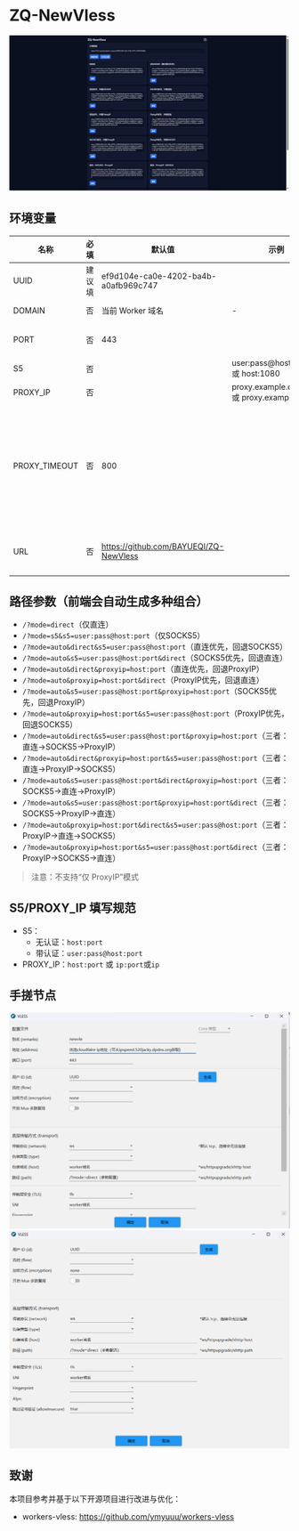 # ZQ-NewVless
![v2rayN](3.png)


## 环境变量

| 名称 | 必填 | 默认值 | 示例 | 说明 |
| --- | --- | --- | --- | --- |
| UUID | 建议填 | ef9d104e-ca0e-4202-ba4b-a0afb969c747 | | VLESS 用户 ID 和访问密码|
| DOMAIN | 否 | 当前 Worker 域名 | - | cloudflare优选域名 |
| PORT | 否 | 443 |  | cloudflare优选域名端口 |
| S5 | 否 |  | user:pass@host:1080 或 host:1080 | SOCKS5 |
| PROXY_IP | 否 |  | proxy.example.com:443或 proxy.example.com|反代cloudflare |
| PROXY_TIMEOUT | 否 | 800 |  | ProxyIP 首字节等待超时（毫秒），超时触发回退（如果proxyip优先的节点无法使用，可调节此值） |
| URL | 否 | https://github.com/BAYUEQI/ZQ-NewVless|  |输入UUID不正确会跳转到这个网址|





## 路径参数（前端会自动生成多种组合）

  * `/?mode=direct`（仅直连）
  * `/?mode=s5&s5=user:pass@host:port`（仅SOCKS5）
  * `/?mode=auto&direct&s5=user:pass@host:port`（直连优先，回退SOCKS5）
  * `/?mode=auto&s5=user:pass@host:port&direct`（SOCKS5优先，回退直连）
  * `/?mode=auto&direct&proxyip=host:port`（直连优先，回退ProxyIP）
  * `/?mode=auto&proxyip=host:port&direct`（ProxyIP优先，回退直连）
  * `/?mode=auto&s5=user:pass@host:port&proxyip=host:port`（SOCKS5优先，回退ProxyIP）
  * `/?mode=auto&proxyip=host:port&s5=user:pass@host:port`（ProxyIP优先，回退SOCKS5）
  * `/?mode=auto&direct&s5=user:pass@host:port&proxyip=host:port`（三者：直连→SOCKS5→ProxyIP）
  * `/?mode=auto&direct&proxyip=host:port&s5=user:pass@host:port`（三者：直连→ProxyIP→SOCKS5）
  * `/?mode=auto&s5=user:pass@host:port&direct&proxyip=host:port`（三者：SOCKS5→直连→ProxyIP）
  * `/?mode=auto&s5=user:pass@host:port&proxyip=host:port&direct`（三者：SOCKS5→ProxyIP→直连）
  * `/?mode=auto&proxyip=host:port&direct&s5=user:pass@host:port`（三者：ProxyIP→直连→SOCKS5）
  * `/?mode=auto&proxyip=host:port&s5=user:pass@host:port&direct`（三者：ProxyIP→SOCKS5→直连）

> 注意：不支持“仅 ProxyIP”模式

## S5/PROXY_IP 填写规范

- S5：
  - 无认证：`host:port`
  - 带认证：`user:pass@host:port`
- PROXY_IP：`host:port` 或 `ip:port`或`ip`

## 手搓节点
![v2rayN](1.png)
![nekobox](2.png)
## 致谢

本项目参考并基于以下开源项目进行改进与优化：
- workers-vless: https://github.com/ymyuuu/workers-vless
